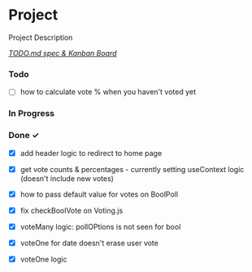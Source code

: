 # Project

Project Description

<em>[TODO.md spec & Kanban Board](https://bit.ly/3fCwKfM)</em>

### Todo

- [ ] how to calculate vote % when you haven't voted yet  

### In Progress


### Done ✓

- [x] add header logic to redirect to home page  
- [x] get vote counts & percentages - currently setting useContext logic (doesn't include new votes)  
- [x] how to pass default value for votes on BoolPoll  
- [x] fix checkBoolVote on Voting.js  
- [x] voteMany logic: pollOPtions is not seen for bool  
- [x] voteOne for date doesn't erase user vote  
- [x] voteOne logic  

